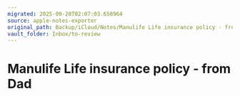```yaml
---
migrated: 2025-09-20T02:07:03.658964
source: apple-notes-exporter
original_path: Backup/iCloud/Notes/Manulife Life insurance policy - from Dad.md
vault_folder: Inbox/to-review
---
```

# Manulife Life insurance policy - from Dad

